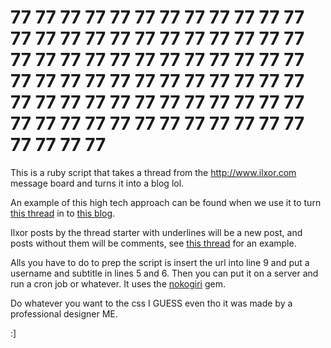 # 77 77 77 77 77 77 77 77 77 77 77 77 77 77 77 77 77 77 77 77 77 77 77 77 77 77 77 77 77 77 77 77 77 77 77 77 77 77 77 77 77 77 77 77 77 77 77 77 77 77 77 77 77 77 77 77 77 77 77 77 77 77 77 77 77 77 77 77 77 77 77 77 77 77 77 77

This is a ruby script that takes a thread from the http://www.ilxor.com message board and turns it into a blog lol. 

An example of this high tech approach can be found when we use it to turn [this thread](http://www.ilxor.com/ILX/ThreadSelectedControllerServlet?boardid=40&threadid=105715) in to [this blog](http://scoopsnoodle.com/77/).

Ilxor posts by the thread starter with underlines will be a new post, and posts without them will be comments, see [this thread](http://www.ilxor.com/ILX/ThreadSelectedControllerServlet?boardid=40&threadid=105715) for an example.

Alls you have to do to prep the script is insert the url into line 9 and put a username and subtitle in lines 5 and 6. Then you can put it on a server and run a cron job or whatever. It uses the [nokogiri](https://rubygems.org/gems/nokogiri/versions/1.6.8) gem.

Do whatever you want to the css I GUESS even tho it was made by a professional designer ME.

:]